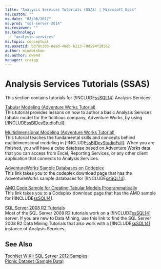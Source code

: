 ```yaml
---
title: "Analysis Services Tutorials (SSAS) | Microsoft Docs"
ms.custom: ""
ms.date: "03/06/2017"
ms.prod: "sql-server-2014"
ms.reviewer: ""
ms.technology: 
  - "analysis-services"
ms.topic: conceptual
ms.assetid: b378c3bb-eead-46eb-b213-70d994f2d562
author: minewiskan
ms.author: owend
manager: craigg
---
```

# Analysis Services Tutorials (SSAS)
  This section contains tutorials for [!INCLUDE[ssSQL14](../includes/sssql14-md.md)] Analysis Services.  
  
 [Tabular Modeling &#40;Adventure Works Tutorial&#41;](tabular-modeling-adventure-works-tutorial.md)  
 This tutorial provides lessons on how to author a basic Analysis Services tabular model for the fictitious company, Adventure Works, by using [!INCLUDE[ssBIDevStudioFull](../includes/ssbidevstudiofull-md.md)].  
  
 [Multidimensional Modeling &#40;Adventure Works Tutorial&#41;](multidimensional-modeling-adventure-works-tutorial.md)  
 This tutorial teaches the fundamental skills and concepts behind multidimensional modeling in [!INCLUDE[ssBIDevStudioFull](../includes/ssbidevstudiofull-md.md)]. When you are finished, you will have a cube database based on Adventure Works data that you can access from Excel, Reporting Services, or any other client application that connects to Analysis Services.  
  
 [AdventureWorks Sample Databases on Codeplex](http://go.microsoft.com/fwlink/?linkID=335807)  
 This link takes you to the codeplex download page that has the AdventureWorks sample databases for [!INCLUDE[ssSQL14](../includes/sssql14-md.md)].  
  
 [AMO Code Sample for Creating Tabular Models Programmatically](http://go.microsoft.com/fwlink/?linkID=221036)  
 This link takes you to a Codeplex download page that has the AMO sample for [!INCLUDE[ssSQL14](../includes/sssql14-md.md)].  
  
 [SQL Server 2008 R2 Tutorials](http://go.microsoft.com/fwlink/?linkID=220944)  
 Most of the SQL Server 2008 R2 tutorials work on a [!INCLUDE[ssSQL14](../includes/sssql14-md.md)] server. If you are new to Data Mining, use this link to find the SQL Server 2008 R2 Data Mining Tutorials that also work with a [!INCLUDE[ssSQL14](../includes/sssql14-md.md)] instance of Analysis Services.  
  
## See Also  
 [TechNet WIKI: SQL Server 2012 Samples](http://go.microsoft.com/fwlink/?linkID=220734)   
 [Picnic Dataset (Sample Data)](http://go.microsoft.com/fwlink/?linkID=219108)  
  
  
